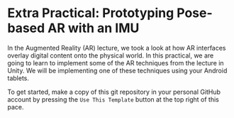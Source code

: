 # Extra Practical: Prototyping Pose-based AR with an IMU 

In the Augmented Reality (AR) lecture, we took a look at how AR interfaces overlay digital content onto the physical world. In this practical, we are going to learn to implement some of the AR techniques from the lecture in Unity. We will be implementing one of these techniques using your Android tablets.

To get started, make a copy of this git repository in your personal GitHub account by pressing the ```Use This Template``` button at the top right of this pace.
